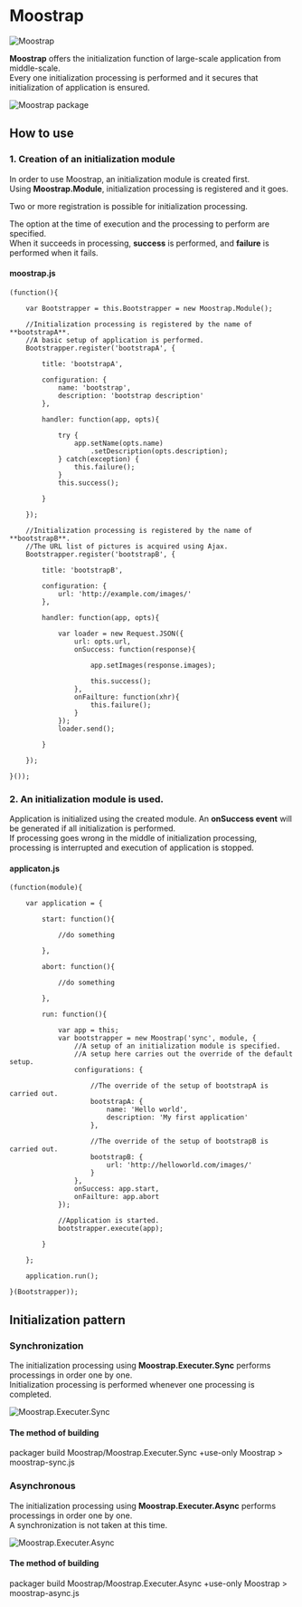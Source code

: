 
Moostrap
====================================

![Moostrap](http://holyshared.github.com/Moostrap/images/logo.jpg "Moostrap")

**Moostrap** offers the initialization function of large-scale application from middle-scale.  
Every one initialization processing is performed and it secures that initialization of application is ensured. 

![Moostrap package](http://holyshared.github.com/Moostrap/images/package_image.jpg "Moostrap package")


How to use
------------------------------------------------------------------------

### 1. Creation of an initialization module

In order to use Moostrap, an initialization module is created first.  
Using **Moostrap.Module**, initialization processing is registered and it goes.  

Two or more registration is possible for initialization processing.  

The option at the time of execution and the processing to perform are specified.  
When it succeeds in processing, **success** is performed, and **failure** is performed when it fails.  


#### moostrap.js

    (function(){

        var Bootstrapper = this.Bootstrapper = new Moostrap.Module();

        //Initialization processing is registered by the name of **bootstrapA**. 
        //A basic setup of application is performed.
        Bootstrapper.register('bootstrapA', {

			title: 'bootstrapA',

            configuration: {
                name: 'bootstrap',
                description: 'bootstrap description'
            },

            handler: function(app, opts){

                try {
                    app.setName(opts.name)
                        .setDescription(opts.description);
                } catch(exception) {
                    this.failure();
                }
                this.success();

            }

        });

        //Initialization processing is registered by the name of **bootstrapB**. 
        //The URL list of pictures is acquired using Ajax. 
        Bootstrapper.register('bootstrapB', {

			title: 'bootstrapB',

            configuration: {
                url: 'http://example.com/images/'
            },

            handler: function(app, opts){

                var loader = new Request.JSON({
                    url: opts.url,
                    onSuccess: function(response){

                        app.setImages(response.images);

                        this.success();
                    },
                    onFailture: function(xhr){
                        this.failure();
                    }
                });
                loader.send();

            }

        });

    }());


### 2. An initialization module is used.

Application is initialized using the created module.
An **onSuccess event** will be generated if all initialization is performed.  
If processing goes wrong in the middle of initialization processing, processing is interrupted and execution of application is stopped.

#### applicaton.js

    (function(module){

        var application = {

            start: function(){

                //do something

            },

            abort: function(){

                //do something

            },

            run: function(){

                var app = this;
                var bootstrapper = new Moostrap('sync', module, {
                    //A setup of an initialization module is specified.
                    //A setup here carries out the override of the default setup.
                    configurations: {

                        //The override of the setup of bootstrapA is carried out.
                        bootstrapA: {
                            name: 'Hello world',
                            description: 'My first application'
                        },

                        //The override of the setup of bootstrapB is carried out.
                        bootstrapB: {
                            url: 'http://helloworld.com/images/'
                        }
                    },
                    onSuccess: app.start,
                    onFailture: app.abort
                });

                //Application is started.
                bootstrapper.execute(app);

            }

        };

        application.run();

    }(Bootstrapper));


Initialization pattern
------------------------------------------------------------------------

### Synchronization

The initialization processing using **Moostrap.Executer.Sync** performs processings in order one by one.  
Initialization processing is performed whenever one processing is completed.

![Moostrap.Executer.Sync](http://holyshared.github.com/Mootstrap/images/bootstrap_sync_flow.jpg "Moostrap.Executer.Sync")


#### The method of building

packager build Moostrap/Moostrap.Executer.Sync +use-only Moostrap > moostrap-sync.js


### Asynchronous

The initialization processing using **Moostrap.Executer.Async** performs processings in order one by one.  
A synchronization is not taken at this time.

![Moostrap.Executer.Async](http://holyshared.github.com/Mootstrap/images/bootstrap_async_flow.jpg "Moostrap.Executer.Async")


#### The method of building

packager build Moostrap/Moostrap.Executer.Async +use-only Moostrap > moostrap-async.js
